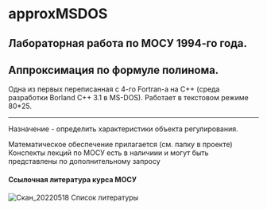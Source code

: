 # approxMSDOS
Лабораторная работа по МОСУ 1994-го года.
----
Аппроксимация по формуле полинома.
----
Одна из первых переписанная с 4-го Fortran-а на C++ (среда разработки Borland C++ 3.1 в MS-DOS).
Работает в текстовом режиме 80*25.

----
Назначение - определить характеристики объекта регулирования.

Математическое обеспечение прилагается (см. папку в проекте)
Конспекты лекций по МОСУ есть в наличиии и могут быть представлены по дополнительному запросу

#### Ссылочная литература курса МОСУ
![Скан_20220518 Список литературы](https://user-images.githubusercontent.com/104857185/169306945-beb12ac5-c95a-475a-80e4-7fd05b550bba.png)

